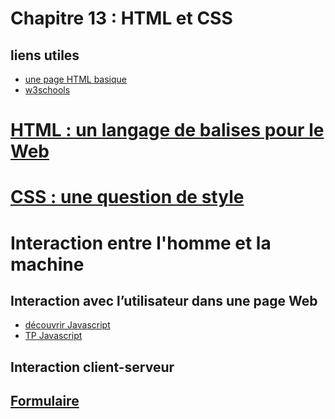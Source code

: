 # Chapitre 13 : HTML et CSS

## liens utiles
* [une page HTML basique](https://github.com/thfruchart/1nsi-2020/blob/master/Chap13/page_basique.html)
* [w3schools](https://www.w3schools.com/html/default.asp)

# [HTML : un langage de balises pour le Web](https://github.com/thfruchart/1nsi-2020/blob/master/Chap13/HTML.md)

# [CSS : une question de style](https://github.com/thfruchart/1nsi-2020/blob/master/Chap13/CSS.md)

# Interaction entre l'homme et la machine
## Interaction avec l’utilisateur dans une page Web 
* [découvrir Javascript](https://www.w3schools.com/html/html_scripts.asp)
* [TP Javascript](https://pixees.fr/informatiquelycee/n_site/nsi_prem_js.html)


## Interaction client-serveur
## [Formulaire](https://github.com/thfruchart/1nsi-2020/blob/master/Chap13/FORMULAIRE.md)


